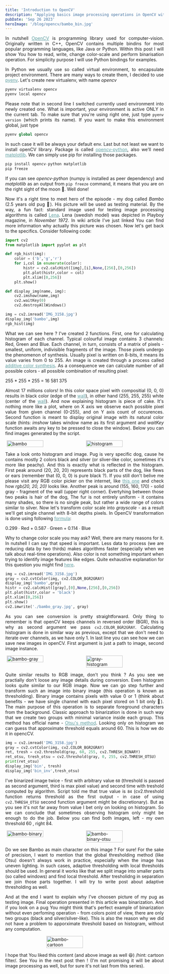 ```yaml
---
title: 'Introduction to OpenCV'
description: "Applying basics image processing operations in OpenCV with Python"
pubDate: 'Sep 26 2023'
heroImage: '/blog/opencv/bambo_bin.jpg'
---
```

<style>
    p {
        text-align: justify;
    }
    a {
        color: cadetblue;
    }
    .pictures {
        display: flex;
        flex-direction: column;
        row-gap: 10px;
        justify-content: space-around;
    }
    .pictures > img {
        width: 95%;
    }
    @media (min-width: 720px){
        .pictures {
            flex-direction: row;
        }
        .pictures > img {
            width: 48%;
        }
    }
</style>

In nutshell [OpenCV](https://en.wikipedia.org/wiki/OpenCV) is programming library used for computer-vision. Originally written in C++, OpenCV contains multiple bindins for most popular programming languages, like Java or Python. Within this post I will show You how to read, write, change color-scale and perform binarisation operation. For simplicity purpose I will use Python bindings for examples.

In Python we usually use so called virtual environment, to encapsulate project environment. There are many ways to create them, I decided to use [pyenv](https://github.com/pyenv/pyenv). Let's create new virtualenv, with name <i>opencv</i>
```python
pyenv virtualenv opencv
pyenv local opencv
```
Please note that in second line I switched currently used environment into newly created one. What is important, your environment is active ONLY in the current tab. To make sure that you're using right one, just type `pyenv version` (which prints its name). If you want to make this environment global, just type
```python
pyenv global opencv
```
In such case it will be always your default env. Last but not least we want to install openCV library. Package is called [opencv-python](https://github.com/opencv/opencv-python), also we'll need [matplotlib](https://github.com/matplotlib/matplotlib). We can simply use pip for installing those packages.
```python
pip install opencv-python matplotlib
pip freeze 
```
If you can see <i>opencv-python</i> (numpy is installed as peer dependency) and <i>matplotlib</i> as an output from `pip freeze` command, it means that you are on the right sight of the moon 🌝. Well done!

Now it's a right time to meet hero of the episode - my dog called <i>Bambo</i> (2.5 years old pug 🐶). His picture will be used as testing material. By the way, a fun fact: standard image used for testing image processing algorithms is called [Lena](https://en.wikipedia.org/wiki/Lenna). Lena (swedish model) was depicted in Playboy magazine, in <i>November 1972</i>. In wiki article I've just linked You can find more information why actually this picture was chosen. Now let's get back to the specifics. Consider following code:
```python 
import cv2
from matplotlib import pyplot as plt

def rgb_hist(img):
    color = ('b','g','r')
    for i,col in enumerate(color):
        histr = cv2.calcHist([img],[i],None,[256],[0,256])
        plt.plot(histr,color = col)
        plt.xlim([0,256])
    plt.show()

def display_img(name, img):
    cv2.imshow(name,img)
    cv2.waitKey(0)
    cv2.destroyAllWindows()

img = cv2.imread('IMG_3158.jpg')
display_img('bambo',img)
rgb_hist(img)
```
What we can see here ? I've created 2 functions. First, one for calculating histogram of each channel. Typical colourful image contains 3 channels: Red, Green and Blue.  Each channel, in turn, consists of a matrix of pixels - smallest, uniform, indivisible fragments of the image. Those pixels undergo the phenomenon of synthesis. Usually pixel is written on 8-bits, it means its value varies from 0 to 255. An image is created through a process called [additive color synthesis](https://en.wikipedia.org/wiki/Additive_color). As a consequence we can calculate number of all possible colors - all possible combination of resulting pixel:

255 * 255 * 255 = 16 581 375

Almost 17 millions colors! In this color space pixel with compositial (0, 0, 0) results in black color (edge of the [wall](https://en.wikipedia.org/wiki/Additive_color#/media/File:RGB_combination_on_wall.png)), in other hand (255, 255, 255) white (center of the [wall](https://en.wikipedia.org/wiki/Additive_color#/media/File:RGB_combination_on_wall.png)). And now explaining histogram is piece of cake. It's nothing more like a plot, where on X axis we observe each possible pixel value from given channel (0-255), and on Y axis count of occurences. Second function is meant to display original image with its natural color scale (hints: <i>imshow</i> takes window name as its first argument and <i>waitKey</i> function awaits any key to be pressed to close the window). Below you can find images generated by the script.


<div class="pictures">
    <img src="/blog/opencv/bambo_rgb.jpg" alt="bambo" />
    <img src="/blog/opencv/bambo_hist_rgb.png" alt="histogram" />
</div>

Take a look onto histogram and image. Pug is very specific dog, cause he contains mostly 2 colors black and silver (or sliver-like color, sometimes it's more like peachy). And this is exactly what is reflected in the histogram. First peak around (20, 20, 20) represents black parts of the dog, like flews or ears (remember that (0, 0, 0) is pure black ?). If you still don't belive me please visit any RGB color picker on the internet, like [this one](https://www.w3schools.com/colors/colors_rgb.asp) and check how <i>rgb(20, 20, 20)</i> looks like. Another peak is around (155, 160, 170) - solid gray - fragment of the wall (upper right corner). Evertyhing between those two peaks is hair of the dog, The fur is not entirely uniform - it contains many shades, so there is no single peak, but rather a wide range of colors similar to silver. Now let's transform color scale into <i>grayscale</i> - as a result we'll get single channel with 8-bit depths pixels. In OpenCV transformation is done using following [formula](https://docs.opencv.org/2.4/modules/imgproc/doc/miscellaneous_transformations.html#void%20cvtColor%28InputArray%20src,%20OutputArray%20dst,%20int%20code,%20int%20dstCn%29):

0.299 ∙ Red + 0.587 ∙ Green + 0.114 ∙ Blue

Why to change color scale you may ask? Well, there are many reasons for it. In nutshell I can say that speed is important. Less data to process (we are reducing data by two thirds) makes algorithms faster (especially when we talk about real-time operations). Also color is not something important when trying to identify image features like edges. Quite exhaustive explanation for this question you might find [here](https://stackoverflow.com/questions/12752168/why-we-should-use-gray-scale-for-image-processing).

```python
img = cv2.imread('IMG_3158.jpg')
gray = cv2.cvtColor(img, cv2.COLOR_BGR2GRAY)
display_img('bambo',gray)
histr = cv2.calcHist([gray],[0],None,[256],[0,256])
plt.plot(histr,color = 'black')
plt.xlim([0,256])
plt.show()
cv2.imwrite('./bambo_gray.jpg', gray)
```
As you can see conversion is pretty straightforward. Only thing to remember is that openCV keeps channels in reversed order (BGR), this is why as second argument we pass `cv2.COLOR_BGR2GRAY`. Calculating histogram is done in similar way as previous, except that we don't need to iterate over channels, as we have only 1. In last line you can see how we can save new images in openCV. First argument is just a path to image, second image instance.
<div class="pictures" sty>
    <img src="/blog/opencv/bambo_gray.jpg" alt="bambo-gray" />
    <img src="/blog/opencv/bambo_hist_gray.png" alt="gray-histogram" />
</div>

Quite similar results to RGB image, don't you think ? As you see we practially don't loose any image details during conversion. Even histogram looks quite similar to our RGB image. Now we can go step further and transform such an image into binary image (this operation is known as thresholding). Binary image contains pixels with value 0 or 1 (think about benefits - we have single channel with each pixel stored on 1 bit only 🤯). The main purpose of this operation is to separate foreground characters from the background. Classic approach to binarization is done in such way that we create two groups with minimal variance inside each group. This method has official name - [Otsu's method](https://en.wikipedia.org/wiki/Otsu%27s_method). Looking only on histogram we can guess that approximate threshold equals around 60. This is how we do it in opencCV.
```python
img = cv2.imread('IMG_3158.jpg')
gray = cv2.cvtColor(img, cv2.COLOR_BGR2GRAY)
ret, tresh = cv2.threshold(gray, 60, 255, cv2.THRESH_BINARY)
ret_otsu, tresh_otsu = cv2.threshold(gray, 0, 255, cv2.THRESH_OTSU)
print(ret_otsu)
display_img('bin', tresh)
display_img('bin_inv',tresh_otsu)
```
I've binarized image twice - first with arbitrary value `60` (threshold is passed as second argument, third is max pixel value) and second time with treshold computed by algorithm. Script told me that true value is `84` (cv2.threshold function returns threshold as the first output - in case of using `cv2.THRESH_OTSU` second function argument might be discretionary). But as you see it's not far away from value I bet only on looking on histogram. So we can conclude that sometimes observing histogram only might be enough to do the job. Below you can find both images, left - my own threshold 60 , right 84.
<div class="pictures">
    <img src="/blog/opencv/bambo_bin.jpg" alt="bambo-binary">
    <img src="/blog/opencv/bambo_bin_otsu.jpg" alt="bambo-binary-otsu">
</div>

Do we see Bambo as main character on this image ? For sure! For the sake of precision, I want to mention that the global thresholding method (like Otsu) doesn't always work in practice, especially when the image has uneven lighting. In such cases, adaptive thresholding with local thresholds should be used. In general it works like that we split image into smaller parts (so called windows) and find local threshold. After tresholidng in separation we join those parts together. I will try to write post about adaptive thresholding as well. 

And at the end I want to explain why I've choosen picture of my pug as testing image. Final operation presented in this article was binarization. And if you look on a pug You might think that's perfect example of binarization without even perfoming operation - from colors point of view, there are only two groups (black and silver/silver-like). This is also the reason why we did not have a problem to apporximate threshold based on histogram, without any computation. 

<div class="pictures">
    <img src="/blog/opencv/bambo_cartoon.jpg" alt="bambo-cartoon">
</div>

I hope that You liked this content (and above image as well 😆) /hint: cartoon filter/. See You in the next post then ! (I'm not promising it will be about image processing as well, but for sure it's not last from this series).